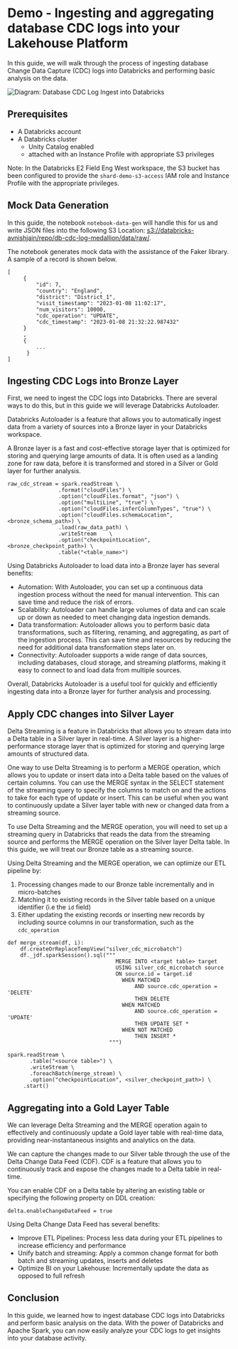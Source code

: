 # Demo - Ingesting and aggregating database CDC logs into your Lakehouse Platform

In this guide, we will walk through the process of ingesting database Change Data Capture (CDC) logs into Databricks and performing basic analysis on the data.

![Diagram: Database CDC Log Ingest into Databricks](https://github.com/avnish-jain/db-cdc-log-medallion/blob/development/images/cdc-log-ingest-into-medallion.png?raw=true)

## Prerequisites

- A Databricks account
- A Databricks cluster
  - Unity Catalog enabled
  - attached with an Instance Profile with appropriate S3 privileges 
  
Note: In the Databricks E2 Field Eng West workspace, the S3 bucket has been configured to provide the `shard-demo-s3-access` IAM role and Instance Profile with the appropriate privileges.

## Mock Data Generation

In this guide, the notebook `notebook-data-gen` will handle this for us and write JSON files into the following S3 Location: [s3://databricks-avnishjain/repo/db-cdc-log-medallion/data/raw/](https://s3.console.aws.amazon.com/s3/buckets/databricks-avnishjain?region=us-west-2&prefix=repo/db-cdc-log-medallion/data/raw/&showversions=false).

The notebook generates mock data with the assistance of the Faker library. A sample of a record is shown below. 

```
[
     {
         "id": 7, 
         "country": "England", 
         "district": "District_1", 
         "visit_timestamp": "2023-01-08 11:02:17", 
         "num_visitors": 10000, 
         "cdc_operation": "UPDATE", 
         "cdc_timestamp": "2023-01-08 21:32:22.987432"
     }
     ,
     {
         ...
      }
]
```

## Ingesting CDC Logs into Bronze Layer

First, we need to ingest the CDC logs into Databricks. There are several ways to do this, but in this guide we will leverage Databricks Autoloader.

Databricks Autoloader is a feature that allows you to automatically ingest data from a variety of sources into a Bronze layer in your Databricks workspace.

A Bronze layer is a fast and cost-effective storage layer that is optimized for storing and querying large amounts of data. It is often used as a landing zone for raw data, before it is transformed and stored in a Silver or Gold layer for further analysis.

```
raw_cdc_stream = spark.readStream \
                .format("cloudFiles") \
                .option("cloudFiles.format", "json") \
                .option("multiLine", "true") \
                .option("cloudFiles.inferColumnTypes", "true") \
                .option("cloudFiles.schemaLocation",  <bronze_schema_path>) \
                .load(raw_data_path) \
                .writeStream    \
                .option("checkpointLocation", <bronze_checkpoint_path>) \
                .table("<table_name>")
```

Using Databricks Autoloader to load data into a Bronze layer has several benefits:

- Automation: With Autoloader, you can set up a continuous data ingestion process without the need for manual intervention. This can save time and reduce the risk of errors.
- Scalability: Autoloader can handle large volumes of data and can scale up or down as needed to meet changing data ingestion demands.
- Data transformation: Autoloader allows you to perform basic data transformations, such as filtering, renaming, and aggregating, as part of the ingestion process. This can save time and resources by reducing the need for additional data transformation steps later on.
- Connectivity: Autoloader supports a wide range of data sources, including databases, cloud storage, and streaming platforms, making it easy to connect to and load data from multiple sources.

Overall, Databricks Autoloader is a useful tool for quickly and efficiently ingesting data into a Bronze layer for further analysis and processing.

## Apply CDC changes into Silver Layer

Delta Streaming is a feature in Databricks that allows you to stream data into a Delta table in a Silver layer in real-time. A Silver layer is a higher-performance storage layer that is optimized for storing and querying large amounts of structured data.

One way to use Delta Streaming is to perform a MERGE operation, which allows you to update or insert data into a Delta table based on the values of certain columns. You can use the MERGE syntax in the SELECT statement of the streaming query to specify the columns to match on and the actions to take for each type of update or insert. This can be useful when you want to continuously update a Silver layer table with new or changed data from a streaming source.

To use Delta Streaming and the MERGE operation, you will need to set up a streaming query in Databricks that reads the data from the streaming source and performs the MERGE operation on the Silver layer Delta table. In this guide, we will treat our Bronze table as a streaming source.

Using Delta Streaming and the MERGE operation, we can optimize our ETL pipeline by:
1. Processing changes made to our Bronze table incrementally and in micro-batches
2. Matching it to existing records in the Silver table based on a unique identifier (i.e the `id` field)
3. Either updating the existing records or inserting new records by including source columns in our transformation, such as the `cdc_operation`

```
def merge_stream(df, i):
    df.createOrReplaceTempView("silver_cdc_microbatch")
    df._jdf.sparkSession().sql("""
                                  MERGE INTO <target table> target
                                  USING silver_cdc_microbatch source
                                  ON source.id = target.id
                                    WHEN MATCHED 
                                        AND source.cdc_operation = 'DELETE'
                                        THEN DELETE
                                    WHEN MATCHED 
                                        AND source.cdc_operation = 'UPDATE' 
                                        THEN UPDATE SET *
                                    WHEN NOT MATCHED
                                        THEN INSERT *
                                """)

spark.readStream \
       .table("<source table>") \
       .writeStream \
       .foreachBatch(merge_stream) \
       .option("checkpointLocation", <silver_checkpoint_path>) \
     .start()
```


## Aggregating into a Gold Layer Table

We can leverage Delta Streaming and the MERGE operation again to effectively and continuously update a Gold layer table with real-time data, providing near-instantaneous insights and analytics on the data.

We can capture the changes made to our Silver table through the use of the Delta Change Data Feed (CDF). CDF is a feature that allows you to continuously track and expose the changes made to a Delta table in real-time. 

You can enable CDF on a Delta table by altering an existing table or specifying the following property on DDL creation:

```
delta.enableChangeDataFeed = true
```

Using Delta Change Data Feed has several benefits:

- Improve ETL Pipelines: Process less data during your ETL pipelines to increase efficiency and performance
- Unify batch and streaming: Apply a common change format for both batch and streaming updates, inserts and deletes
- Optimize BI on your Lakehouse: Incrementally update the data as opposed to full refresh

## Conclusion

In this guide, we learned how to ingest database CDC logs into Databricks and perform basic analysis on the data. With the power of Databricks and Apache Spark, you can now easily analyze your CDC logs to get insights into your database activity.
